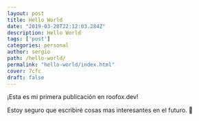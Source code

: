 ```yaml
---
layout: post
title: Hello World
date: "2019-03-20T22:12:03.284Z"
description: Hello World
tags: ['post']
categories: personal
author: sergio
path: /hello-world/
permalink: "hello-world/index.html"
cover: 7cfc
draft: false
---
```


¡Esta es mi primera publicación en roofox.dev!

Estoy seguro que escribiré cosas mas interesantes en el futuro. 🤔
